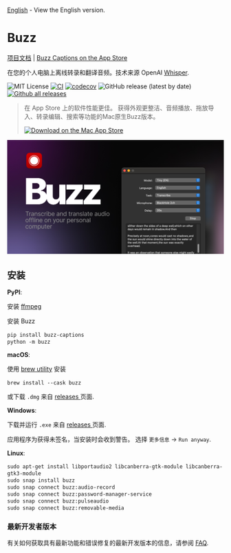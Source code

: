 [English](../README.md) - View the English version.

# Buzz

[项目文档](https://chidiwilliams.github.io/buzz/) | [Buzz Captions on the App Store](https://apps.apple.com/us/app/buzz-captions/id6446018936?mt=12&itsct=apps_box_badge&itscg=30200)

在您的个人电脑上离线转录和翻译音频。技术来源 OpenAI [Whisper](https://github.com/openai/whisper).

![MIT License](https://img.shields.io/badge/license-MIT-green)
[![CI](https://github.com/chidiwilliams/buzz/actions/workflows/ci.yml/badge.svg)](https://github.com/chidiwilliams/buzz/actions/workflows/ci.yml)
[![codecov](https://codecov.io/github/chidiwilliams/buzz/branch/main/graph/badge.svg?token=YJSB8S2VEP)](https://codecov.io/github/chidiwilliams/buzz)
![GitHub release (latest by date)](https://img.shields.io/github/v/release/chidiwilliams/buzz)
[![Github all releases](https://img.shields.io/github/downloads/chidiwilliams/buzz/total.svg)](https://GitHub.com/chidiwilliams/buzz/releases/)

<blockquote>
<p>在 App Store 上的软件性能更佳。 获得外观更整洁、音频播放、拖放导入、转录编辑、搜索等功能的Mac原生Buzz版本。</p>
<a href="https://apps.apple.com/us/app/buzz-captions/id6446018936?mt=12&amp;itsct=apps_box_badge&amp;itscg=30200"><img src="https://toolbox.marketingtools.apple.com/api/badges/download-on-the-mac-app-store/black/en-us?size=250x83&amp;releaseDate=1679529600" alt="Download on the Mac App Store" /></a>
</blockquote>

![Buzz](./buzz/assets/buzz-banner.jpg)

## 安装

**PyPI**:

安装 [ffmpeg](https://www.ffmpeg.org/download.html)

安装 Buzz

```shell
pip install buzz-captions
python -m buzz
```

**macOS**:

使用 [brew utility](https://brew.sh/) 安装

```shell
brew install --cask buzz
```

或下载 `.dmg` 来自 [releases ](https://github.com/chidiwilliams/buzz/releases/latest)页面.

**Windows**:

下载并运行 `.exe` 来自 [releases ](https://github.com/chidiwilliams/buzz/releases/latest) 页面.

应用程序为获得未签名，当安装时会收到警告。 选择 `更多信息` -> `Run anyway`.

**Linux**:

```shell
sudo apt-get install libportaudio2 libcanberra-gtk-module libcanberra-gtk3-module
sudo snap install buzz
sudo snap connect buzz:audio-record
sudo snap connect buzz:password-manager-service
sudo snap connect buzz:pulseaudio
sudo snap connect buzz:removable-media
```

### 最新开发者版本

有关如何获取具有最新功能和错误修复的最新开发版本的信息，请参阅 [FAQ](https://chidiwilliams.github.io/buzz/docs/faq#9-where-can-i-get-latest-development-version).
